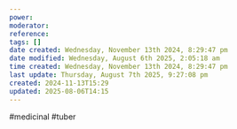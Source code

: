 ```yaml
---
power: 
moderator: 
reference: 
tags: []
date created: Wednesday, November 13th 2024, 8:29:47 pm
date modified: Wednesday, August 6th 2025, 2:05:18 am
time created: Wednesday, November 13th 2024, 8:29:47 pm
last update: Thursday, August 7th 2025, 9:27:08 pm
created: 2024-11-13T15:29
updated: 2025-08-06T14:15
---
```

#medicinal #tuber 
